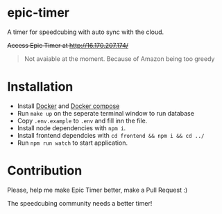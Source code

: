 # epic-timer
A timer for speedcubing with auto sync with the cloud.

~~Access Epic Timer at <http://16.170.207.174/>~~

> Not avaiable at the moment. Because of Amazon being too greedy

# Installation
- Install [Docker](https://docs.docker.com/get-docker/) and [Docker compose](https://docs.docker.com/compose/)
- Run `make up` on the seperate terminal window to run database
- Copy `.env.example` to `.env` and fill inn the file.
- Install node dependencies with `npm i`.
- Install frontend dependcies with `cd frontend && npm i && cd ../`
- Run `npm run watch` to start application.

# Contribution 
Please, help me make Epic Timer better, make a Pull Request :)

The speedcubing community needs a better timer!
